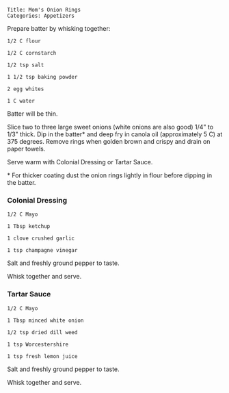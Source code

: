 ~~~ recipe-info
Title: Mom's Onion Rings
Categories: Appetizers
~~~

Prepare batter by whisking together:

~~~ recipe-ingredients
1/2 C flour

1/2 C cornstarch

1/2 tsp salt

1 1/2 tsp baking powder

2 egg whites

1 C water
~~~

Batter will be thin.

Slice two to three large sweet onions (white onions are also good) 1/4" to 1/3" thick. Dip in the
batter* and deep fry in canola oil (approximately 5 C) at 375 degrees. Remove rings when golden
brown and crispy and drain on paper towels.

Serve warm with Colonial Dressing or Tartar Sauce.

\* For thicker coating dust the onion rings lightly in flour before dipping in the batter.


### Colonial Dressing

~~~ recipe-ingredients
1/2 C Mayo

1 Tbsp ketchup

1 clove crushed garlic

1 tsp champagne vinegar
~~~

Salt and freshly ground pepper to taste.

Whisk together and serve.


### Tartar Sauce

~~~ recipe-ingredients
1/2 C Mayo

1 Tbsp minced white onion

1/2 tsp dried dill weed

1 tsp Worcestershire

1 tsp fresh lemon juice
~~~

Salt and freshly ground pepper to taste.

Whisk together and serve.
